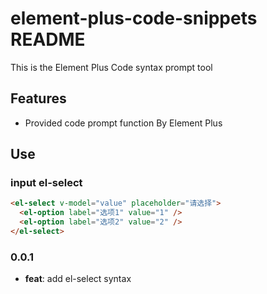 # element-plus-code-snippets README

This is the Element Plus Code syntax prompt tool

## Features

- Provided code prompt function By Element Plus

## Use

### input el-select

```html
<el-select v-model="value" placeholder="请选择">
  <el-option label="选项1" value="1" />
  <el-option label="选项2" value="2" />
</el-select>
```

### 0.0.1

- **feat**: add el-select syntax
